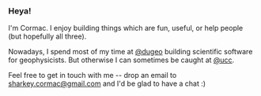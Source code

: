 ### Heya!

I'm Cormac. I enjoy building things which are fun, useful, or help people (but hopefully all three).

Nowadays, I spend most of my time at [@dugeo](https://github.com/dugeo) building scientific software for geophysicists. But otherwise I can sometimes be caught at [@ucc](https://github.com/ucc).

Feel free to get in touch with me -- drop an email to sharkey.cormac@gmail.com and I'd be glad to have a chat :)
